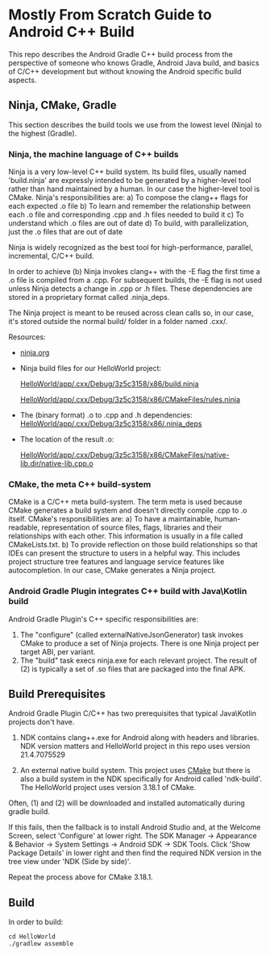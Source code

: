 # Mostly From Scratch Guide to Android C++ Build
This repo describes the Android Gradle C++ build process from the perspective of 
someone who knows Gradle, Android Java build, and basics of C/C++ development but without
knowing the Android specific build aspects.

## Ninja, CMake, Gradle
This section describes the build tools we use from the lowest level (Ninja) to the 
highest (Gradle). 

### Ninja, the machine language of C++ builds
Ninja is a very low-level C++ build system. Its build files, usually named 'build.ninja' 
are expressly intended to be generated by a higher-level tool rather than hand maintained
by a human. In our case the higher-level tool is CMake. Ninja's responsibilities are:
a) To compose the clang++ flags for each expected .o file
b) To learn and remember the relationship between each .o file and corresponding .cpp
and .h files needed to build it
c) To understand which .o files are out of date
d) To build, with parallelization, just the .o files that are out of date

Ninja is widely recognized as the best tool for high-performance, parallel, incremental,
C/C++ build.

In order to achieve (b) Ninja invokes clang++ with the -E flag the first time a .o file 
is compiled from a .cpp. For subsequent builds, the -E flag is not used unless Ninja detects
a change in .cpp or .h files. These dependencies are stored in a proprietary format
called .ninja_deps.

The Ninja project is meant to be reused across clean calls so, in our case, it's stored
outside the normal build/ folder in a folder named .cxx/.

Resources:
- [ninja.org](https://ninja-build.org/)
- Ninja build files for our HelloWorld project:

  [HelloWorld/app/.cxx/Debug/3z5c3158/x86/build.ninja](https://github.com/jomof/CppBuildCacheWorkInProgress/blob/main/HelloWorld/app/.cxx/Debug/3z5c3158/x86/build.ninja)
  
  [HelloWorld/app/.cxx/Debug/3z5c3158/x86/CMakeFiles/rules.ninja](https://github.com/jomof/CppBuildCacheWorkInProgress/blob/main/HelloWorld/app/.cxx/Debug/3z5c3158/x86/CMakeFiles/rules.ninja)
- The (binary format) .o to .cpp and .h dependencies:
  [HelloWorld/app/.cxx/Debug/3z5c3158/x86/.ninja_deps](https://github.com/jomof/CppBuildCacheWorkInProgress/blob/main/HelloWorld/app/.cxx/Debug/3z5c3158/x86/.ninja_deps/native-lib.cpp.o)
- The location of the result .o:

  [HelloWorld/app/.cxx/Debug/3z5c3158/x86/CMakeFiles/native-lib.dir/native-lib.cpp.o](https://github.com/jomof/CppBuildCacheWorkInProgress/blob/main/HelloWorld/app/.cxx/Debug/3z5c3158/x86/CMakeFiles/native-lib.dir/native-lib.cpp.o)




### CMake, the meta C++ build-system
CMake is a C/C++ meta build-system. The term meta is used because CMake generates a build
system and doesn't directly compile .cpp to .o itself.
CMake's responsibilities are:
a) To have a maintainable, human-readable, representation of source files, flags, libraries 
   and their relationships with each other. This information is usually in a file called
   CMakeLists.txt.
b) To provide reflection on those build relationships so that IDEs can present the structure
   to users in a helpful way. This includes project structure tree features and language 
   service features like autocompletion.
In our case, CMake generates a Ninja project.

### Android Gradle Plugin integrates C++ build with Java\Kotlin build
Android Gradle Plugin's C++ specific responsibilities are:
1) The "configure" (called externalNativeJsonGenerator) task invokes CMake to produce a set 
   of Ninja projects. There is one Ninja project per target ABI, per variant.
2) The "build" task execs ninja.exe for each relevant project.
The result of (2) is typically a set of .so files that are packaged into the final APK.

## Build Prerequisites
Android Gradle Plugin C/C++ has two prerequisites that typical Java\Kotlin
projects don't have.

1) NDK contains clang++.exe for Android along with headers and libraries.
   NDK version matters and HelloWorld project in this repo uses version 21.4.7075529

2) An external native build system. This project uses [CMake](cmake.org) but there
   is also a build system in the NDK specifically for Android called 'ndk-build'.
   The HelloWorld project uses version 3.18.1 of CMake.

Often, (1) and (2) will be downloaded and installed automatically during gradle build.

If this fails, then the fallback is to install Android Studio and, at the Welcome Screen,
select 'Configure' at lower right. The SDK Manager -> Appearance & Behavior -> System
Settings -> Android SDK -> SDK Tools. Click 'Show Package Details' in lower right and 
then find the required NDK version in the tree view under 'NDK (Side by side)'.

Repeat the process above for CMake 3.18.1.

## Build
In order to build:
```
cd HelloWorld
./gradlew assemble
```
